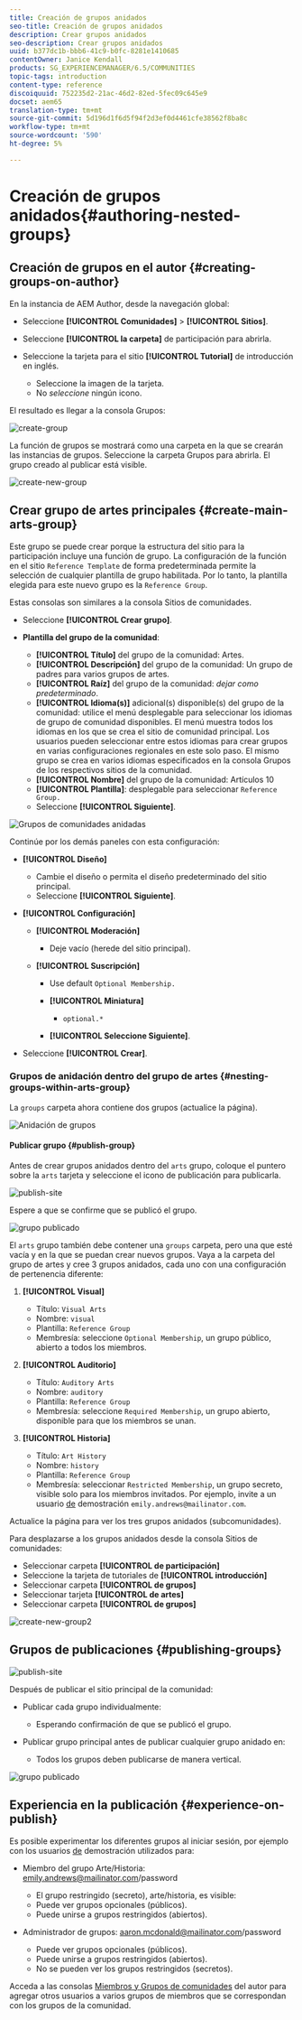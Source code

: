 ```yaml
---
title: Creación de grupos anidados
seo-title: Creación de grupos anidados
description: Crear grupos anidados
seo-description: Crear grupos anidados
uuid: b377dc1b-bbb6-41c9-b0fc-8281e1410685
contentOwner: Janice Kendall
products: SG_EXPERIENCEMANAGER/6.5/COMMUNITIES
topic-tags: introduction
content-type: reference
discoiquuid: 752235d2-21ac-46d2-82ed-5fec09c645e9
docset: aem65
translation-type: tm+mt
source-git-commit: 5d196d1f6d5f94f2d3ef0d4461cfe38562f8ba8c
workflow-type: tm+mt
source-wordcount: '590'
ht-degree: 5%

---
```



# Creación de grupos anidados{#authoring-nested-groups}

## Creación de grupos en el autor {#creating-groups-on-author}

En la instancia de AEM Author, desde la navegación global:

* Seleccione **[!UICONTROL Comunidades]** > **[!UICONTROL Sitios]**.
* Seleccione **[!UICONTROL la carpeta]** de participación para abrirla.
* Seleccione la tarjeta para el sitio **[!UICONTROL Tutorial]** de introducción en inglés.

   * Seleccione la imagen de la tarjeta.
   * No *seleccione* ningún icono.

El resultado es llegar a la consola [](/help/communities/groups.md)Grupos:

![create-group](assets/create-group.png)

La función de grupos se mostrará como una carpeta en la que se crearán las instancias de grupos. Seleccione la carpeta Grupos para abrirla. El grupo creado al publicar está visible.

![create-new-group](assets/create-new-group.png)

## Crear grupo de artes principales {#create-main-arts-group}

Este grupo se puede crear porque la estructura del sitio para la participación incluye una función de grupo. La configuración de la función en el sitio `Reference Template` de forma predeterminada permite la selección de cualquier plantilla de grupo habilitada. Por lo tanto, la plantilla elegida para este nuevo grupo es la `Reference Group`.

Estas consolas son similares a la consola Sitios de comunidades.

* Seleccione **[!UICONTROL Crear grupo]**.

* **Plantilla del grupo de la comunidad**:

   * **[!UICONTROL Título]** del grupo de la comunidad: Artes.
   * **[!UICONTROL Descripción]** del grupo de la comunidad: Un grupo de padres para varios grupos de artes.
   * **[!UICONTROL Raíz]** del grupo de la comunidad: *dejar como predeterminado*.
   * **[!UICONTROL Idioma(s)]** adicional(s) disponible(s) del grupo de la comunidad: utilice el menú desplegable para seleccionar los idiomas de grupo de comunidad disponibles. El menú muestra todos los idiomas en los que se crea el sitio de comunidad principal. Los usuarios pueden seleccionar entre estos idiomas para crear grupos en varias configuraciones regionales en este solo paso. El mismo grupo se crea en varios idiomas especificados en la consola Grupos de los respectivos sitios de la comunidad.
   * **[!UICONTROL Nombre]** del grupo de la comunidad: Artículos 10
   * **[!UICONTROL Plantilla]**: desplegable para seleccionar `Reference Group.`
   * Seleccione **[!UICONTROL Siguiente]**.

![Grupos de comunidades anidadas](assets/parent-to-nestedgroup.png)

Continúe por los demás paneles con esta configuración:

* **[!UICONTROL Diseño]**

   * Cambie el diseño o permita el diseño predeterminado del sitio principal.
   * Seleccione **[!UICONTROL Siguiente]**.

* **[!UICONTROL Configuración]**

   * **[!UICONTROL Moderación]**

      * Deje vacío (herede del sitio principal).
   * **[!UICONTROL Suscripción]**

      * Use default `Optional Membership.`

      * **[!UICONTROL Miniatura]**
         * `optional.*`
      * **[!UICONTROL Seleccione Siguiente]**.



* Seleccione **[!UICONTROL Crear]**.

### Grupos de anidación dentro del grupo de artes {#nesting-groups-within-arts-group}

La `groups` carpeta ahora contiene dos grupos (actualice la página).

![Anidación de grupos](assets/create-community-group.png)

#### Publicar grupo {#publish-group}

Antes de crear grupos anidados dentro del `arts` grupo, coloque el puntero sobre la `arts` tarjeta y seleccione el icono de publicación para publicarla.

![publish-site](assets/publish-site.png)

Espere a que se confirme que se publicó el grupo.

![grupo publicado](assets/group-published.png)

El `arts` grupo también debe contener una `groups` carpeta, pero una que esté vacía y en la que se puedan crear nuevos grupos. Vaya a la carpeta del grupo de artes y cree 3 grupos anidados, cada uno con una configuración de pertenencia diferente:

1. **[!UICONTROL Visual]**

   * Título: `Visual Arts`
   * Nombre: `visual`
   * Plantilla: `Reference Group`
   * Membresía: seleccione `Optional Membership`, un grupo público, abierto a todos los miembros.

1. **[!UICONTROL Auditorio]**

   * Título: `Auditory Arts`
   * Nombre: `auditory`
   * Plantilla: `Reference Group`
   * Membresía: seleccione `Required Membership`, un grupo abierto, disponible para que los miembros se unan.

1. **[!UICONTROL Historia]**

   * Título: `Art History`
   * Nombre: `history`
   * Plantilla: `Reference Group`
   * Membresía: seleccionar `Restricted Membership`, un grupo secreto, visible solo para los miembros invitados. Por ejemplo, invite a un usuario [de](/help/communities/tutorials.md#demo-users) demostración `emily.andrews@mailinator.com`.

Actualice la página para ver los tres grupos anidados (subcomunidades).

Para desplazarse a los grupos anidados desde la consola Sitios de comunidades:

* Seleccionar carpeta **[!UICONTROL de participación]**
* Seleccione la tarjeta de tutoriales de **[!UICONTROL introducción]**
* Seleccionar carpeta **[!UICONTROL de grupos]**
* Seleccionar tarjeta **[!UICONTROL de artes]**
* Seleccionar carpeta **[!UICONTROL de grupos]**

![create-new-group2](assets/create-new-group2.png)

## Grupos de publicaciones {#publishing-groups}

![publish-site](assets/publish-site.png)

Después de publicar el sitio principal de la comunidad:

* Publicar cada grupo individualmente:

   * Esperando confirmación de que se publicó el grupo.

* Publicar grupo principal antes de publicar cualquier grupo anidado en:

   * Todos los grupos deben publicarse de manera vertical.

![grupo publicado](assets/group-published.png)

## Experiencia en la publicación {#experience-on-publish}

Es posible experimentar los diferentes grupos al iniciar sesión, por ejemplo con los usuarios [de](/help/communities/tutorials.md#demo-users) demostración utilizados para:

* Miembro del grupo Arte/Historia: emily.andrews@mailinator.com/password
   * El grupo restringido (secreto), arte/historia, es visible:
   * Puede ver grupos opcionales (públicos).
   * Puede unirse a grupos restringidos (abiertos).

* Administrador de grupos: aaron.mcdonald@mailinator.com/password

   * Puede ver grupos opcionales (públicos).
   * Puede unirse a grupos restringidos (abiertos).
   * No se pueden ver los grupos restringidos (secretos).

Acceda a las consolas [Miembros y Grupos de comunidades](/help/communities/members.md) del autor para agregar otros usuarios a varios grupos de miembros que se correspondan con los grupos de la comunidad.

